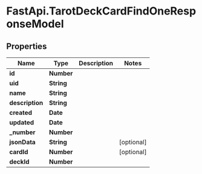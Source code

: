 # FastApi.TarotDeckCardFindOneResponseModel

## Properties
Name | Type | Description | Notes
------------ | ------------- | ------------- | -------------
**id** | **Number** |  | 
**uid** | **String** |  | 
**name** | **String** |  | 
**description** | **String** |  | 
**created** | **Date** |  | 
**updated** | **Date** |  | 
**_number** | **Number** |  | 
**jsonData** | **String** |  | [optional] 
**cardId** | **Number** |  | [optional] 
**deckId** | **Number** |  | 
